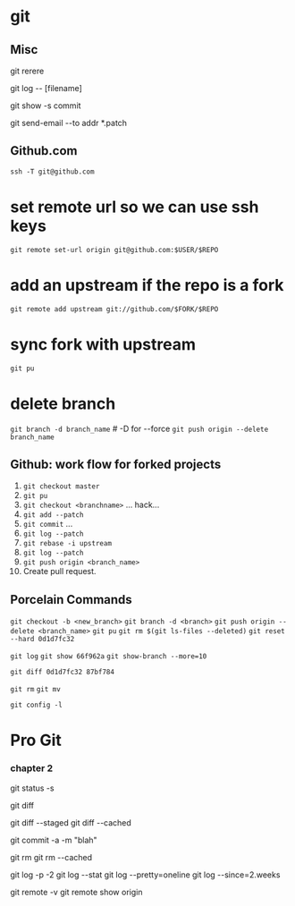 git
===

Misc
----
git rerere <!-- makes a note of merge changes -->

git log -- [filename]

git show -s commit

git send-email --to addr *.patch

Github.com
----------


`ssh -T git@github.com` <!-- authenticate with http://github.com -->  

# set remote url so we can use ssh keys
`git remote set-url origin git@github.com:$USER/$REPO`  

# add an upstream if the repo is a fork
`git remote add upstream git://github.com/$FORK/$REPO`  

# sync fork with upstream
`git pu`

# delete branch
`git branch -d branch_name` # -D for --force
`git push origin --delete branch_name`

Github: work flow for forked projects
------------------------------------
1. `git checkout master`
2. `git pu`
3. `git checkout <branchname>`
 ... hack...  
4. `git add --patch`
5. `git commit`
...  
6. `git log --patch`
7. `git rebase -i upstream` <!-- squash commits into one nice commit -->
8. `git log --patch`
9. `git push origin <branch_name>`
10. Create pull request.

Porcelain Commands
------------------
`git checkout -b <new_branch>` <!-- create and checkout branch -->
`git branch -d <branch>`	   <!-- delete branch -->
`git push origin --delete <branch_name>` <!-- delete remote branch -->
`git pu`								<!-- sync with upstream -->
`git rm $(git ls-files --deleted)`		<!-- remove all deleted -->
`git reset --hard 0d1d7fc32`

`git log`
`git show 66f962a` <!-- detailed view -->
`git show-branch --more=10`

`git diff 0d1d7fc32 87bf784`

`git rm` <!-- followed by commit -->
`git mv` <!-- and commit -->

`git config -l`


# Pro Git

### chapter 2

git status -s <!-- short -->

git diff <!-- changed but not staged -->

git diff --staged <!-- staged changes for next commit -->
git diff --cached <!-- synonym for --staged -->

git commit -a -m "blah" <!-- stage all changes and commit -->

git rm <file>           <!-- remove and stage for deletion -->
git rm --cached <file>  <!-- stop tracking file but keep local copy -->

git log -p -2 <!-- show diff between commits -->
git log --stat
git log --pretty=oneline
git log --since=2.weeks

git remote -v
git remote show origin <!-- show state of origin -->
